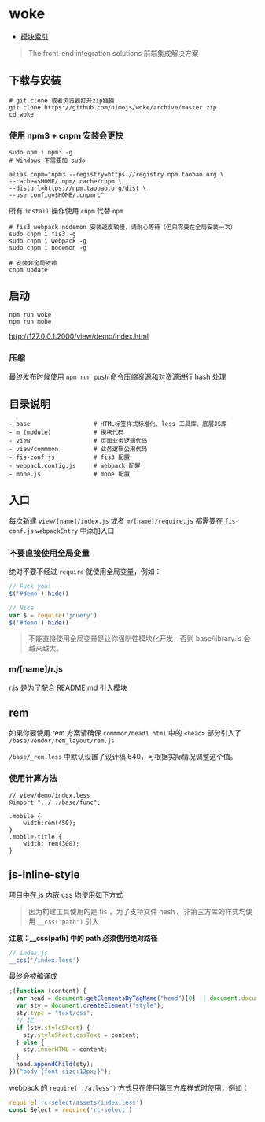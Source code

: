 # woke

- [模块索引](./m/README.md)

> The front-end integration solutions
> 前端集成解决方案

## 下载与安装

```shell
# git clone 或者浏览器打开zip链接
git clone https://github.com/nimojs/woke/archive/master.zip
cd woke
```

### 使用 npm3 + cnpm 安装会更快

```shell
sudo npm i npm3 -g
# Windows 不需要加 sudo
```

```shell
alias cnpm="npm3 --registry=https://registry.npm.taobao.org \
--cache=$HOME/.npm/.cache/cnpm \
--disturl=https://npm.taobao.org/dist \
--userconfig=$HOME/.cnpmrc"
```

所有 `install` 操作使用 `cnpm` 代替 `npm`

```shell
# fis3 webpack nodemon 安装速度较慢，请耐心等待（但只需要在全局安装一次）
sudo cnpm i fis3 -g
sudo cnpm i webpack -g
sudo cnpm i nodemon -g

# 安装非全局依赖
cnpm update
```

## 启动

```shell
npm run woke
npm run mobe
```
http://127.0.0.1:2000/view/demo/index.html

### 压缩

最终发布时候使用 `npm run push` 命令压缩资源和对资源进行 hash 处理

## 目录说明

```
- base                  # HTML标签样式标准化、less 工具库、底层JS库
- m (module)            # 模块代码
- view                  # 页面业务逻辑代码
- view/commmon          # 业务逻辑公用代码
- fis-conf.js           # fis3 配置
- webpack.config.js     # webpack 配置
- mobe.js               # mobe 配置
```

## 入口

每次新建 `view/[name]/index.js` 或者 `m/[name]/require.js` 都需要在 `fis-conf.js` `webpackEntry` 中添加入口

### 不要直接使用全局变量

绝对不要不经过 `require` 就使用全局变量，例如：

```js
// Fuck you!
$('#demo').hide()
```
```js
// Nice
var $ = require('jquery')
$('#demo').hide()
```
> 不能直接使用全局变量是让你强制性模块化开发，否则 base/library.js 会越来越大。


### m/[name]/r.js

r.js 是为了配合 README.md 引入模块

## rem

如果你要使用 rem 方案请确保 `commmon/head1.html` 中的 `<head>` 部分引入了 `/base/vendor/rem_layout/rem.js`

`/base/_rem.less` 中默认设置了设计稿 640，可根据实际情况调整这个值。

### 使用计算方法

```less
// view/demo/index.less
@import "../../base/func";

.mobile {
    width:rem(450);
}
.mobile-title {
    width: rem(300);
}
```
## js-inline-style

项目中在 js 内嵌 css 均使用如下方式

> 因为构建工具使用的是 fis ，为了支持文件 hash 。非第三方库的样式均使用 `__css("path")` 引入

**注意：__css(path) 中的 path 必须使用绝对路径**

```js
// index.js
__css('/index.less')
```

最终会被编译成

```js
;(function (content) {
  var head = document.getElementsByTagName("head")[0] || document.documentElement;
  var sty = document.createElement("style");
  sty.type = "text/css";
  // IE
  if (sty.styleSheet) {
    sty.styleSheet.cssText = content;
  } else {
    sty.innerHTML = content;
  }
  head.appendChild(sty);
})("body {font-size:12px;}");
```

webpack 的 `require('./a.less')` 方式只在使用第三方库样式时使用，例如：

```js
require('rc-select/assets/index.less')
const Select = require('rc-select')
```
